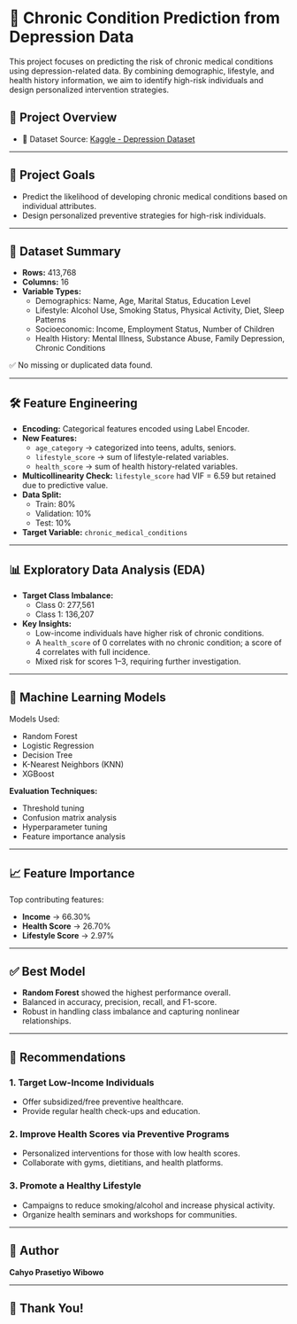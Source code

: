 # 🧠 Chronic Condition Prediction from Depression Data

This project focuses on predicting the risk of chronic medical conditions using depression-related data. By combining demographic, lifestyle, and health history information, we aim to identify high-risk individuals and design personalized intervention strategies.

## 📌 Project Overview

- 📂 Dataset Source: [Kaggle - Depression Dataset](https://www.kaggle.com/datasets/anthonytherrien/depression-dataset/data)

---

## 🎯 Project Goals

- Predict the likelihood of developing chronic medical conditions based on individual attributes.
- Design personalized preventive strategies for high-risk individuals.

---

## 🧠 Dataset Summary

- **Rows:** 413,768
- **Columns:** 16
- **Variable Types:**
  - Demographics: Name, Age, Marital Status, Education Level
  - Lifestyle: Alcohol Use, Smoking Status, Physical Activity, Diet, Sleep Patterns
  - Socioeconomic: Income, Employment Status, Number of Children
  - Health History: Mental Illness, Substance Abuse, Family Depression, Chronic Conditions

✅ No missing or duplicated data found.

---

## 🛠 Feature Engineering

- **Encoding:** Categorical features encoded using Label Encoder.
- **New Features:**
  - `age_category` → categorized into teens, adults, seniors.
  - `lifestyle_score` → sum of lifestyle-related variables.
  - `health_score` → sum of health history-related variables.
- **Multicollinearity Check:** `lifestyle_score` had VIF = 6.59 but retained due to predictive value.
- **Data Split:** 
  - Train: 80%
  - Validation: 10%
  - Test: 10%
- **Target Variable:** `chronic_medical_conditions`

---

## 📊 Exploratory Data Analysis (EDA)

- **Target Class Imbalance:**  
  - Class 0: 277,561  
  - Class 1: 136,207
- **Key Insights:**
  - Low-income individuals have higher risk of chronic conditions.
  - A `health_score` of 0 correlates with no chronic condition; a score of 4 correlates with full incidence.
  - Mixed risk for scores 1–3, requiring further investigation.

---

## 🤖 Machine Learning Models

Models Used:
- Random Forest
- Logistic Regression
- Decision Tree
- K-Nearest Neighbors (KNN)
- XGBoost

**Evaluation Techniques:**
- Threshold tuning
- Confusion matrix analysis
- Hyperparameter tuning
- Feature importance analysis

---

## 📈 Feature Importance

Top contributing features:
- **Income** → 66.30%
- **Health Score** → 26.70%
- **Lifestyle Score** → 2.97%

---

## ✅ Best Model

- **Random Forest** showed the highest performance overall.
- Balanced in accuracy, precision, recall, and F1-score.
- Robust in handling class imbalance and capturing nonlinear relationships.

---

## 📌 Recommendations

### 1. Target Low-Income Individuals
- Offer subsidized/free preventive healthcare.
- Provide regular health check-ups and education.

### 2. Improve Health Scores via Preventive Programs
- Personalized interventions for those with low health scores.
- Collaborate with gyms, dietitians, and health platforms.

### 3. Promote a Healthy Lifestyle
- Campaigns to reduce smoking/alcohol and increase physical activity.
- Organize health seminars and workshops for communities.

---

## 👤 Author

**Cahyo Prasetiyo Wibowo**

---

## 🙏 Thank You!
